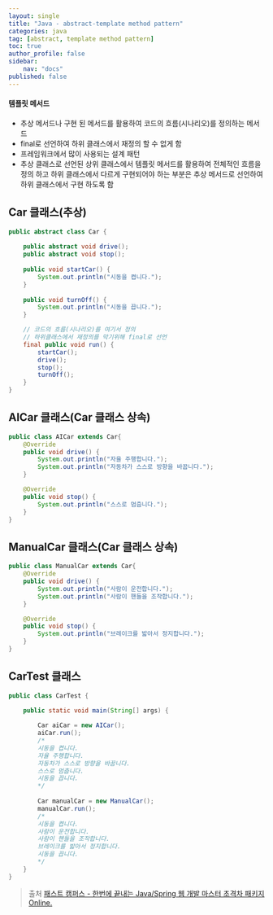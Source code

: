 ```yaml
---
layout: single
title: "Java - abstract-template method pattern"
categories: java
tag: [abstract, template method pattern]
toc: true
author_profile: false
sidebar: 
    nav: "docs"
published: false
---
```


<div class="notice--success">
<h4>템플릿 메서드</h4>
<ul>
    <li>추상 메서드나 구현 된 메서드를 활용하여 코드의 흐름(시나리오)를 정의하는 메서드</li>
    <li>final로 선언하여 하위 클래스에서 재정의 할 수 없게 함</li>
    <li>프레임워크에서 많이 사용되는 설계 패턴</li>
    <li>추상 클래스로 선언된 상위 클래스에서 템플릿 메서드를 활용하여 전체적인 흐름을 정의 하고 하위 클래스에서 다르게 구현되어야 하는 부분은 추상 메서드로 선언하여 하위 클래스에서 구현 하도록 함</li>
</ul>
</div>

## Car 클래스(추상)
```java
public abstract class Car {
	
	public abstract void drive();
	public abstract void stop();
	
	public void startCar() {
		System.out.println("시동을 켭니다.");
	}
	
	public void turnOff() {
		System.out.println("시동을 끕니다.");
	}

    // 코드의 흐름(시나리오)를 여기서 정의
    // 하위클래스에서 재정의를 막기위해 final로 선언
	final public void run() {
		startCar();
		drive();
		stop();
		turnOff();
	}
}
```

## AICar 클래스(Car 클래스 상속)
```java
public class AICar extends Car{
    @Override
    public void drive() {
        System.out.println("자율 주행합니다.");
        System.out.println("자동차가 스스로 방향을 바꿉니다.");
    }

    @Override
    public void stop() {
        System.out.println("스스로 멈춥니다.");		
    }
}
```

## ManualCar 클래스(Car 클래스 상속)
```java
public class ManualCar extends Car{
	@Override
	public void drive() {
		System.out.println("사람이 운전합니다.");
		System.out.println("사람이 핸들을 조작합니다.");		
	}

	@Override
	public void stop() {
		System.out.println("브레이크를 밟아서 정지합니다.");		
	}
}
```

## CarTest 클래스
```java
public class CarTest {

	public static void main(String[] args) {
		
		Car aiCar = new AICar();
		aiCar.run();
        /*
        시동을 켭니다.
        자율 주행합니다.
        자동차가 스스로 방향을 바꿉니다.
        스스로 멈춥니다.
        시동을 끕니다.
        */
		
		Car manualCar = new ManualCar();
		manualCar.run();
        /*
        시동을 켭니다.
        사람이 운전합니다.
        사람이 핸들을 조작합니다.
        브레이크를 밟아서 정지합니다.
        시동을 끕니다.
        */
	}
}
```

> 출처 [패스트 캠퍼스 - 한번에 끝내는 Java/Spring 웹 개발 마스터 초격차 패키지 Online.](https://fastcampus.co.kr/dev_online_javaend)